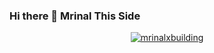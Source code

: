 ### Hi there 👋 Mrinal This Side 

<p align="center"> <a href="https://github.com/ryo-ma/github-profile-trophy"><img src="https://github-profile-trophy.vercel.app/?username=mrinalxbuilding" alt="mrinalxbuilding" /></a> </p>


